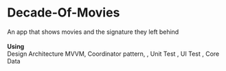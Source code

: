 # Decade-Of-Movies
An app that shows movies and the signature they left behind<br><br>
<strong>Using</strong><br>
Design Architecture MVVM,
Coordinator pattern,
, Unit Test
, UI Test
, Core Data
